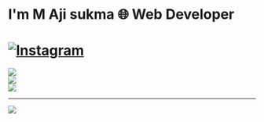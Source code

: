 # I'm M Aji sukma  🌐 Web Developer

# [![Instagram](https://img.shields.io/badge/Instagram-%23E4405F.svg?logo=Instagram&logoColor=white)](https://instagram.com/sukmaaji.digital) 


![](https://github-readme-stats.vercel.app/api?username=sukmaajidigital&theme=dark&hide_border=false&include_all_commits=false&count_private=false)<br/>
![](https://github-readme-streak-stats.herokuapp.com/?user=sukmaajidigital&theme=dark&hide_border=false)<br/>
![](https://github-readme-stats.vercel.app/api/top-langs/?username=sukmaajidigital&theme=dark&hide_border=false&include_all_commits=false&count_private=false&layout=compact)

---
[![](https://visitcount.itsvg.in/api?id=sukmaajidigital&icon=0&color=0)](https://visitcount.itsvg.in)

<!-- Proudly Thanks to created with GPRM ( https://gprm.itsvg.in ) -->

